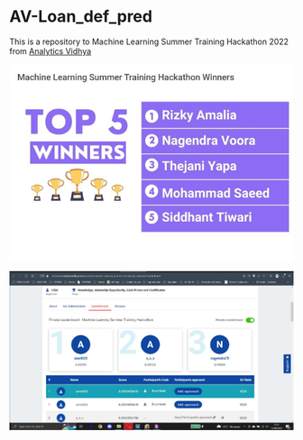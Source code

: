 # AV-Loan_def_pred

This is a repository to Machine Learning Summer Training Hackathon 2022 from [Analytics Vidhya](https://datahack.analyticsvidhya.com/contest/machine-learning-summer-training-hackathon/)

![alt text](https://github.com/despygurl/AV-Loan_def_pred/blob/master/Dashboard.jpg?raw=true)

![alt text](https://github.com/despygurl/AV-Loan_def_pred/blob/master/Leaderboard.jpg?raw=true)
